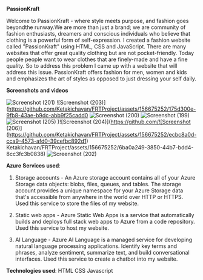 𝐏𝐚𝐬𝐬𝐢𝐨𝐧𝐊𝐫𝐚𝐟𝐭

Welcome to PassionKraft - where style meets purpose, and fashion goes beyondthe runway.We are more than just a brand; we are community of fashion enthusiasts, dreamers and conscious individuals who believe that clothing is a powerful form of self-expression. I created a fashion website called "PassionKraft" using HTML, CSS and JavaScript. There are many websites that offer great quality clothing but are not pocket-friendly. Today people people want to wear clothes that are finely-made and have a fine quality. So to address this problem I came up with a website that will address this issue. PassionKraft offers fashion for men, women and kids and emphasizes the art of styles as opposed to just dressing your self daily.


 𝐒𝐜𝐫𝐞𝐞𝐧𝐬𝐡𝐨𝐭𝐬 𝐚𝐧𝐝 𝐯𝐢𝐝𝐞𝐨𝐬

![Screenshot (201)](https://github.com/Ketakichavan/FRTProject/assets/156675252/1b52eb9c-5f5b-489c-8773-7b33c6248011)
![Screenshot (203)](https://github.com/Ketakichavan/FRTProject/assets/156675252/175d300e-9fb8-43ae-b9dc-abb9f25cadd0
![Screenshot (200)](https://github.com/Ketakichavan/FRTProject/assets/156675252/91904ef6-433f-42a4-a9af-f9af9a2c93a2)
![Screenshot (199)](https://github.com/Ketakichavan/FRTProject/assets/156675252/1ae50f26-275b-40e4-b701-3fb21be7bcc0)
![Screenshot (205)](https://github.com/Ketakichavan/FRTProject/assets/156675252/af34ffd3-57dd-4588-9278-9e5b197204e1)
)![Screenshot (204)](https://github.com/![Screenshot (206)](https://github.com/Ketakichavan/FRTProject/assets/156675252/ecbc8a0d-cca9-4573-afd0-39cefbc892d1)
Ketakichavan/FRTProject/assets/156675252/6ba0a249-3850-44b7-bdd4-8cc3fc3b0838)
![Screenshot (202)](https://github.com/Ketakichavan/FRTProject/assets/156675252/c1b826c3-e2ce-4b63-a47d-e9c4b8d8a0ab)


𝐀𝐳𝐮𝐫𝐞 𝐒𝐞𝐫𝐯𝐢𝐜𝐞𝐬 𝐮𝐬𝐞𝐝:

1. Storage accounts - An Azure storage account contains all of your Azure Storage data objects: blobs, files, queues, and tables. The storage account provides a unique namespace for your Azure Storage data that's accessible from anywhere in the world over HTTP or HTTPS. Used this service to store the files of my website.

2. Static web apps - Azure Static Web Apps is a service that automatically builds and deploys full stack web apps to Azure from a code repository. Used this service to host my website.

3. AI Language - Azure AI Language is a managed service for developing natural language processing applications. Identify key terms and phrases, analyze sentiment, summarize text, and build conversational interfaces. Used this service to create a chatbot into my website.


𝐓𝐞𝐜𝐡𝐧𝐨𝐥𝐨𝐠𝐢𝐞𝐬 𝐮𝐬𝐞𝐝:
HTML
CSS
Javascript
